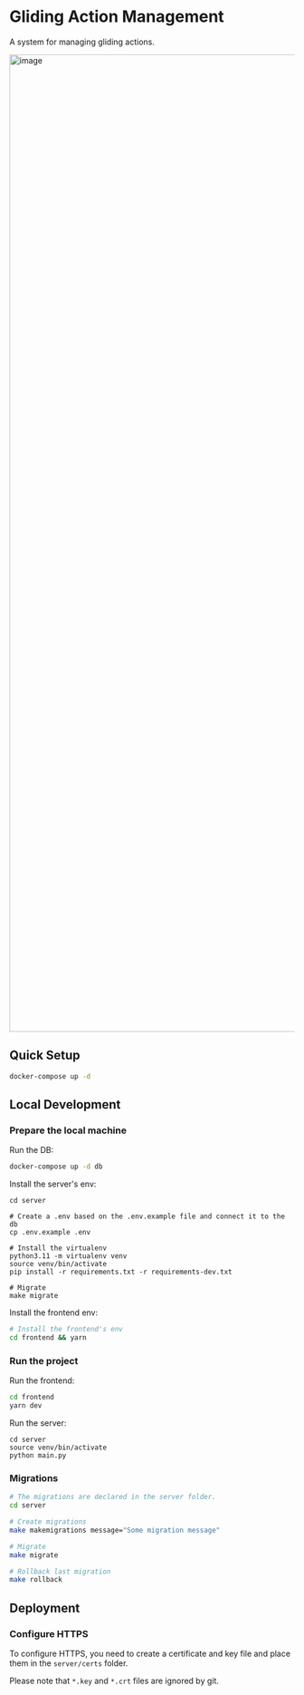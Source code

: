 # Gliding Action Management

A system for managing gliding actions.

<img width="1725" alt="image" src="https://github.com/ohadch/gliding-action-page-v3/assets/17769668/b4a696e5-712d-4834-b25c-def4ddeb4c30">

## Quick Setup

```bash
docker-compose up -d
```

## Local Development

### Prepare the local machine

Run the DB:
```bash
docker-compose up -d db
```

Install the server's env:
```
cd server

# Create a .env based on the .env.example file and connect it to the db
cp .env.example .env

# Install the virtualenv
python3.11 -m virtualenv venv
source venv/bin/activate
pip install -r requirements.txt -r requirements-dev.txt

# Migrate
make migrate
```

Install the frontend env:
```bash
# Install the frontend's env
cd frontend && yarn
```

### Run the project

Run the frontend:

```bash
cd frontend
yarn dev
```

Run the server:
```
cd server
source venv/bin/activate
python main.py
```

### Migrations

```bash
# The migrations are declared in the server folder.
cd server

# Create migrations
make makemigrations message="Some migration message"

# Migrate
make migrate

# Rollback last migration
make rollback
```


## Deployment

### Configure HTTPS

To configure HTTPS, you need to create a certificate and key file and place them in the `server/certs` folder.

Please note that `*.key` and `*.crt` files are ignored by git.

